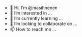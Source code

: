 - 👋 Hi, I’m @masihnenen
- 👀 I’m interested in ...
- 🌱 I’m currently learning ...
- 💞️ I’m looking to collaborate on ...
- 📫 How to reach me ...

<!---
masihnenen/masihnenen is a ✨ special ✨ repository because its `README.md` (this file) appears on your GitHub profile.
You can click the Preview link to take a look at your changes.
--->
